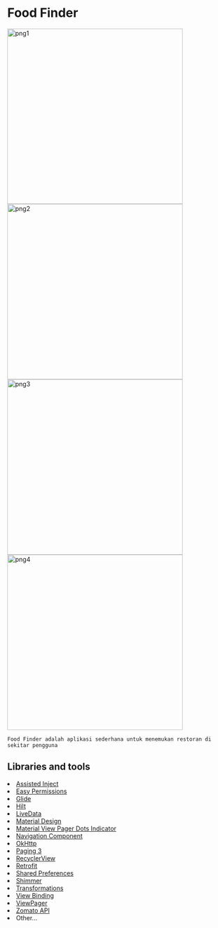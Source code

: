 # Food Finder

<p float="left">
<img height= "400" src="https://user-images.githubusercontent.com/37602139/97100511-20d7ff80-16cf-11eb-8b82-e64766152602.png" alt="png1" />
<img height= "400" src="https://user-images.githubusercontent.com/37602139/97100544-5c72c980-16cf-11eb-99cc-8ddff93247ce.png" alt="png2" />
<img height= "400" src="https://user-images.githubusercontent.com/37602139/97100564-9d6ade00-16cf-11eb-913f-dd3b706f4874.png" alt="png3" />
<img height= "400" src="https://user-images.githubusercontent.com/37602139/97100546-61377d80-16cf-11eb-93a8-611a0e722885.png" alt="png4" />
</p>

```
Food Finder adalah aplikasi sederhana untuk menemukan restoran di sekitar pengguna
```

## Libraries and tools

<li><a href="https://github.com/square/AssistedInject">Assisted Inject</a></li>
<li><a href="https://github.com/googlesamples/easypermissions">Easy Permissions</a></li>
<li><a href="https://github.com/bumptech/glide">Glide</a></li>
<li><a href="https://dagger.dev/hilt/">Hilt</a></li>
<li><a href="https://developer.android.com/topic/libraries/architecture/livedata">LiveData</a></li>
<li><a href="https://material.io/develop/android/docs/getting-started/">Material Design</a></li>
<li><a href="https://github.com/tommybuonomo/dotsindicator">Material View Pager Dots Indicator</a></li>
<li><a href="https://developer.android.com/guide/navigation/navigation-getting-started">Navigation Component</a></li>
<li><a href="https://github.com/square/okhttp">OkHttp</a></li>
<li><a href="https://developer.android.com/topic/libraries/architecture/paging/v3-overview">Paging 3</a></li>
<li><a href="https://developer.android.com/guide/topics/ui/layout/recyclerview">RecyclerView</a></li>
<li><a href="https://github.com/square/retrofit">Retrofit</a></li>
<li><a href="https://developer.android.com/training/data-storage/shared-preferences">Shared Preferences</a></li>
<li><a href="https://github.com/facebook/shimmer-android">Shimmer</a></li>
<li><a href="https://developer.android.com/reference/androidx/lifecycle/Transformations">Transformations</a></li>
<li><a href="https://developer.android.com/topic/libraries/view-binding">View Binding</a></li>
<li><a href="https://developer.android.com/training/animation/screen-slide">ViewPager</a></li>
<li><a href="https://developers.zomato.com/api">Zomato API</a></li>
<li>Other...</li>


